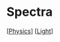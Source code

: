 # Spectra

[[Physics]] [[Light]]

[//begin]: # "Autogenerated link references for markdown compatibility"
[Physics]: physics "Physics"
[Light]: light "Light"
[//end]: # "Autogenerated link references"